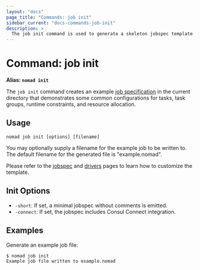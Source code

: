 ```yaml
---
layout: "docs"
page_title: "Commands: job init"
sidebar_current: "docs-commands-job-init"
description: >
  The job init command is used to generate a skeleton jobspec template.
---
```


# Command: job init

**Alias: `nomad init`**

The `job init` command creates an example [job specification][jobspec] in the
current directory that demonstrates some common configurations for tasks, task
groups, runtime constraints, and resource allocation.

## Usage

```plaintext
nomad job init [options] [filename]
```

You may optionally supply a filename for the example job to be written to. The
default filename for the generated file is "example.nomad".

Please refer to the [jobspec] and [drivers] pages to learn how to customize the
template.

## Init Options

 - `-short`: If set, a minimal jobspec without comments is emitted.
 - `-connect`: If set, the jobspec includes Consul Connect integration.

## Examples

Generate an example job file:

```shell
$ nomad job init
Example job file written to example.nomad
```

[jobspec]: /docs/job-specification/index.html "Nomad Job Specification"
[drivers]: /docs/drivers/index.html "Nomad Task Drivers documentation"
